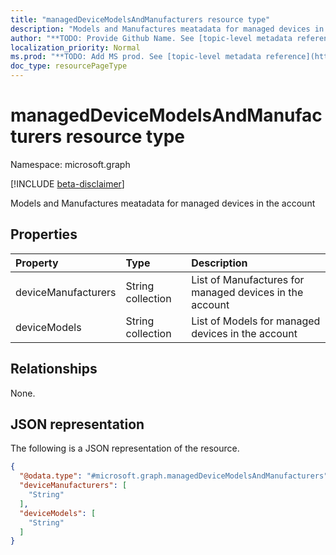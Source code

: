 ```yaml
---
title: "managedDeviceModelsAndManufacturers resource type"
description: "Models and Manufactures meatadata for managed devices in the account"
author: "**TODO: Provide Github Name. See [topic-level metadata reference](https://msgo.azurewebsites.net/add/document/guidelines/metadata.html#topic-level-metadata)**"
localization_priority: Normal
ms.prod: "**TODO: Add MS prod. See [topic-level metadata reference](https://msgo.azurewebsites.net/add/document/guidelines/metadata.html#topic-level-metadata)**"
doc_type: resourcePageType
---
```


# managedDeviceModelsAndManufacturers resource type

Namespace: microsoft.graph

[!INCLUDE [beta-disclaimer](../../includes/beta-disclaimer.md)]

Models and Manufactures meatadata for managed devices in the account

## Properties
|Property|Type|Description|
|:---|:---|:---|
|deviceManufacturers|String collection|List of Manufactures for managed devices in the account|
|deviceModels|String collection|List of Models for managed devices in the account|

## Relationships
None.

## JSON representation
The following is a JSON representation of the resource.
<!-- {
  "blockType": "resource",
  "@odata.type": "microsoft.graph.managedDeviceModelsAndManufacturers"
}
-->
``` json
{
  "@odata.type": "#microsoft.graph.managedDeviceModelsAndManufacturers",
  "deviceManufacturers": [
    "String"
  ],
  "deviceModels": [
    "String"
  ]
}
```

